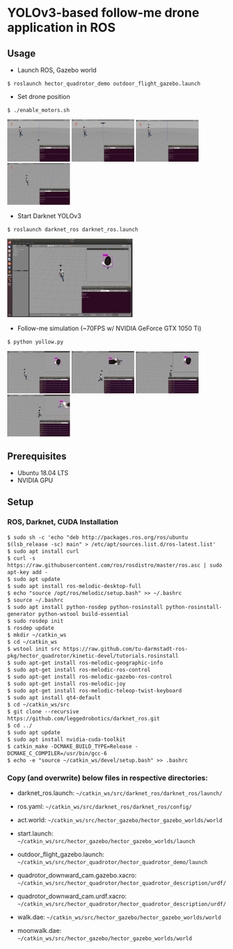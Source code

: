 # YOLOv3-based follow-me drone application in ROS

## Usage

* Launch ROS, Gazebo world
```console
$ roslaunch hector_quadrotor_demo outdoor_flight_gazebo.launch
```

* Set drone position
```console
$ ./enable_motors.sh
```
<img src="https://github.com/nkegke/files/blob/main/follow/set1.png" alt="set1" style="width: 15vw;"/> <img src="https://github.com/nkegke/files/blob/main/follow/set2.png" alt="set2" style="width: 15vw;"/>
<img src="https://github.com/nkegke/files/blob/main/follow/set3.png" alt="set3" style="width: 15vw;"/> <img src="https://github.com/nkegke/files/blob/main/follow/set4.png" alt="set4" style="width: 15vw;"/>

* Start Darknet YOLOv3
```console
$ roslaunch darknet_ros darknet_ros.launch
```
<img src="https://github.com/nkegke/files/blob/main/follow/yolo.png" alt="yolo" style="width: 30vw;"/>

* Follow-me simulation (~70FPS w/ NVIDIA GeForce GTX 1050 Ti)
```console
$ python yollow.py
```
<img src="https://github.com/nkegke/files/blob/main/follow/start1.png" alt="start1" style="width: 15vw;"/> <img src="https://github.com/nkegke/files/blob/main/follow/start2.png" alt="start2" style="width: 15vw;"/>
<img src="https://github.com/nkegke/files/blob/main/follow/start3.png" alt="start3" style="width: 15vw;"/> <img src="https://github.com/nkegke/files/blob/main/follow/start4.png" alt="start4" style="width: 15vw;"/>

## Prerequisites

* Ubuntu 18.04 LTS
* NVIDIA GPU

## Setup

### ROS, Darknet, CUDA Installation

```console
$ sudo sh -c 'echo "deb http://packages.ros.org/ros/ubuntu $(lsb_release -sc) main" > /etc/apt/sources.list.d/ros-latest.list'
$ sudo apt install curl
$ curl -s https://raw.githubusercontent.com/ros/rosdistro/master/ros.asc | sudo apt-key add -
$ sudo apt update
$ sudo apt install ros-melodic-desktop-full
$ echo "source /opt/ros/melodic/setup.bash" >> ~/.bashrc
$ source ~/.bashrc
$ sudo apt install python-rosdep python-rosinstall python-rosinstall-generator python-wstool build-essential
$ sudo rosdep init
$ rosdep update
$ mkdir ~/catkin_ws
$ cd ~/catkin_ws
$ wstool init src https://raw.github.com/tu-darmstadt-ros-pkg/hector_quadrotor/kinetic-devel/tutorials.rosinstall
$ sudo apt-get install ros-melodic-geographic-info
$ sudo apt-get install ros-melodic-ros-control
$ sudo apt-get install ros-melodic-gazebo-ros-control
$ sudo apt-get install ros-melodic-joy
$ sudo apt-get install ros-melodic-teleop-twist-keyboard
$ sudo apt install qt4-default
$ cd ~/catkin_ws/src
$ git clone --recursive https://github.com/leggedrobotics/darknet_ros.git
$ cd ../
$ sudo apt update
$ sudo apt install nvidia-cuda-toolkit
$ catkin_make -DCMAKE_BUILD_TYPE=Release -DCMAKE_C_COMPILER=/usr/bin/gcc-6
$ echo -e "source ~/catkin_ws/devel/setup.bash" >> .bashrc
```

### Copy (and overwrite) below files in respective directories:

* darknet_ros.launch: ```~/catkin_ws/src/darknet_ros/darknet_ros/launch/```

* ros.yaml: ```~/catkin_ws/src/darknet_ros/darknet_ros/config/```

* act.world: ```~/catkin_ws/src/hector_gazebo/hector_gazebo_worlds/world```

* start.launch: ```~/catkin_ws/src/hector_gazebo/hector_gazebo_worlds/launch```
	
* outdoor_flight_gazebo.launch: ```~/catkin_ws/src/hector_quadrotor/hector_quadrotor_demo/launch```

* quadrotor_downward_cam.gazebo.xacro: ```~/catkin_ws/src/hector_quadrotor/hector_quadrotor_description/urdf/```

* quadrotor_downward_cam.urdf.xacro: ```~/catkin_ws/src/hector_quadrotor/hector_quadrotor_description/urdf/```
	
* walk.dae: ```~/catkin_ws/src/hector_gazebo/hector_gazebo_worlds/world```

* moonwalk.dae: ```~/catkin_ws/src/hector_gazebo/hector_gazebo_worlds/world```
	
